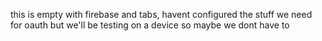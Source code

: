 this is empty with firebase and tabs, havent configured the stuff we need for oauth but we'll be testing on a device so maybe we dont have to
